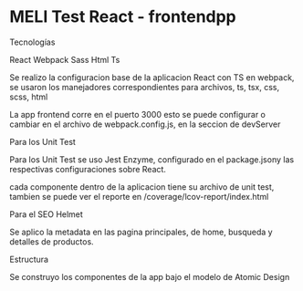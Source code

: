 # MELI Test React - frontendpp


Tecnologías

React
Webpack
Sass
Html
Ts

Se realizo la configuracion base de la aplicacion React con TS en webpack, se usaron los manejadores correspondientes para archivos, ts, tsx, css, scss, html

La app frontend corre en el puerto 3000 esto se puede configurar o cambiar en el archivo de webpack.config.js, en la seccion de devServer

Para los Unit Test

Para los Unit Test se uso Jest Enzyme, configurado en el package.jsony las respectivas configuraciones sobre React.

cada componente dentro de la aplicacion tiene su archivo de unit test, tambien se puede ver el reporte en /coverage/lcov-report/index.html


Para el SEO Helmet

Se aplico la metadata en las pagina principales, de home, busqueda y detalles de productos.


Estructura

Se construyo  los componentes de la app bajo el modelo de Atomic Design 

